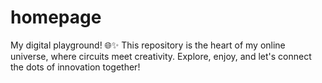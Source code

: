 # homepage
My digital playground! 🌐✨ This repository is the heart of my online universe, where circuits meet creativity. Explore, enjoy, and let's connect the dots of innovation together!
